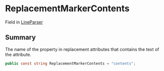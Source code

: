 # ReplacementMarkerContents

Field in [LineParser](yarn.markup.lineparser.md)

## Summary

The name of the property in replacement attributes that contains the text of the attribute.

```csharp
public const string ReplacementMarkerContents = "contents";
```
